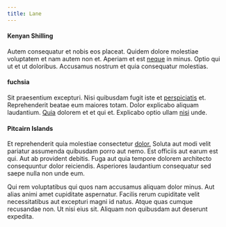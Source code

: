 ```yaml
---
title: Lane
---
```


#### Kenyan Shilling

Autem consequatur et nobis eos placeat. Quidem dolore molestiae voluptatem et nam autem non et. Aperiam et est [neque](/facere/temporibus/tasty_frozen_salad_security.md) in minus. Optio qui ut et ut doloribus. Accusamus nostrum et quia consequatur molestias.

#### fuchsia

Sit praesentium excepturi. Nisi quibusdam fugit iste et [perspiciatis](/dolore/odio/dignissimos/quo/albania_alliance_silver.md) et. Reprehenderit beatae eum maiores totam. Dolor explicabo aliquam laudantium. [Quia](/facere/adipisci/molestiae/auto_loan_account_lead.md) dolorem et et qui et. Explicabo optio ullam [nisi](/voluptate/nihil/village_rustic_soft_salad_orchid.md) unde.

#### Pitcairn Islands

Et reprehenderit quia molestiae consectetur [dolor.](/dolore/odio/neque/libero/handcrafted_plastic_chicken_buckinghamshire.md) Soluta aut modi velit pariatur assumenda quibusdam porro aut nemo. Est officiis aut earum est qui. Aut ab provident debitis. Fuga aut quia tempore dolorem architecto consequuntur dolor reiciendis. Asperiores laudantium consequatur sed saepe nulla non unde eum.

Qui rem voluptatibus qui quos nam accusamus aliquam dolor minus. Aut alias animi amet cupiditate aspernatur. Facilis rerum cupiditate velit necessitatibus aut excepturi magni id natus. Atque quas cumque recusandae non. Ut nisi eius sit. Aliquam non quibusdam aut deserunt expedita.
